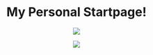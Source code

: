 <h1 align="center"> My Personal Startpage! </h1>

<p align="center"> <img src="https://user-images.githubusercontent.com/105821940/206527918-82f399ad-e00d-4ef2-8402-cced911e420e.png"/> </p>

<p align="center"> <img src="https://user-images.githubusercontent.com/105821940/206528008-2ed7038c-66c0-4d8e-9b61-9ae4e683bda3.png"/> </p>
